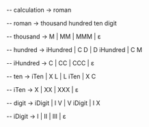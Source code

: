 -- calculation -> roman

-- roman -> thousand hundred ten digit

-- thousand -> M | MM | MMM | ε

-- hundred -> iHundred | C D | D iHundred | C M

-- iHundred -> C | CC | CCC | ε

-- ten -> iTen | X L | L iTen | X C

-- iTen -> X | XX | XXX | ε

-- digit -> iDigit | I V | V iDigit | I X

-- iDigit -> I | II | III | ε